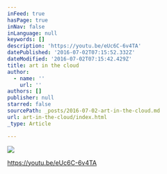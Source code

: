 ```yaml
---
inFeed: true
hasPage: true
inNav: false
inLanguage: null
keywords: []
description: 'https://youtu.be/eUc6C-6v4TA'
datePublished: '2016-07-02T07:15:52.332Z'
dateModified: '2016-07-02T07:15:42.429Z'
title: art in the cloud
author:
  - name: ''
    url: ''
authors: []
publisher: null
starred: false
sourcePath: _posts/2016-07-02-art-in-the-cloud.md
url: art-in-the-cloud/index.html
_type: Article

---
```

![](https://the-grid-user-content.s3-us-west-2.amazonaws.com/941dd5a2-ea5f-4146-a14f-2b3455953ed7.jpg)

https://youtu.be/eUc6C-6v4TA